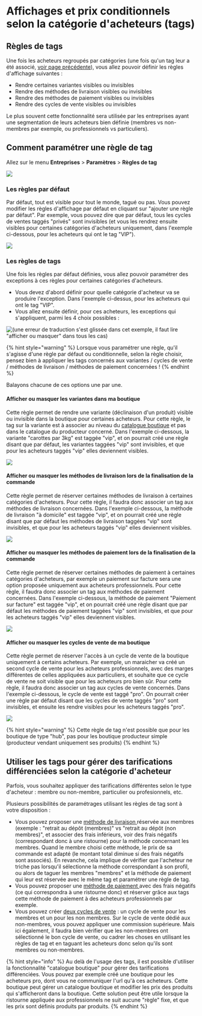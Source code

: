 # Affichages et prix conditionnels selon la catégorie d'acheteurs \(tags\)

## Règles de tags

Une fois les acheteurs regroupés par catégories \(une fois qu'un tag leur a été associé, [voir page précédente](gestion-des-acheteurs-et-regroupement-par-categorie.md#tags-association-dun-acheteur-a-une-categorie-donnee)\), vous allez pouvoir définir les règles d'affichage suivantes : 

* Rendre certaines variantes visibles ou invisibles
* Rendre des méthodes de livraison visibles ou invisibles
* Rendre des méthodes de paiement visibles ou invisibles
* Rendre des cycles de vente visibles ou invisibles

Le plus souvent cette fonctionnalité sera utilisée par les entreprises ayant une segmentation de leurs acheteurs bien définie \(membres vs non-membres par exemple, ou professionnels vs particuliers\).

## Comment paramétrer une règle de tag

Allez sur le menu **Entreprises** &gt; **Paramètres** &gt; **Règles de tag**

![](../../../.gitbook/assets/image%20%2834%29.png)

### Les règles par défaut

Par défaut, tout est visible pour tout le monde, tagué ou pas. Vous pouvez modifier les règles d'affichage par défaut en cliquant sur "ajouter une règle par défaut". Par exemple, vous pouvez dire que par défaut, tous les cycles de ventes taggés "privés" sont invisibles \(et vous les rendrez ensuite visibles pour certaines catégories d'acheteurs uniquement, dans l'exemple ci-dessous, pour les acheteurs qui ont le tag "VIP"\).

![](../../../.gitbook/assets/capture-du-2019-08-22-16-35-20.png)

### Les règles de tags

Une fois les règles par défaut définies, vous allez pouvoir paramétrer des exceptions à ces règles pour certaines catégories d'acheteurs.

* Vous devez d'abord définir pour quelle catégorie d'acheteur va se produire l'exception. Dans l'exemple ci-dessus, pour les acheteurs qui ont le tag "VIP".
* Vous allez ensuite définir, pour ces acheteurs, les exceptions qui s'appliquent, parmi les 4 choix possibles :

![\(une erreur de traduction s&apos;est gliss&#xE9;e dans cet exemple, il faut lire &quot;afficher ou masquer&quot; dans tous les cas\)](../../../.gitbook/assets/capture-du-2019-08-22-16-47-20.png)

{% hint style="warning" %}
Lorsque vous paramétrer une règle, qu'il s'agisse d'une règle par défaut ou conditionnelle, selon la règle choisir, pensez bien à appliquer les tags concernés aux variantes / cycles de vente / méthodes de livraison / méthodes de paiement concernées !
{% endhint %}

Balayons chacune de ces options une par une.

#### Afficher ou masquer les variantes dans ma boutique

Cette règle permet de rendre une variante \(déclinaison d'un produit\) visible ou invisible dans la boutique pour certaines acheteurs. Pour cette règle, le tag sur la variante est à associer au niveau du [catalogue boutique](../../produits-1/inventory-tool.md) et pas dans le catalogue du producteur concerné. Dans l'exemple ci-dessous, la variante "carottes par 3kg" est taggée "vip", et on pourrait créé une règle disant que par défaut, les variantes taggées "vip" sont invisibles, et que pour les acheteurs taggés "vip" elles deviennent visibles.

![](../../../.gitbook/assets/capture-du-2019-08-22-16-56-38.png)

#### Afficher ou masquer les méthodes de livraison lors de la finalisation de la commande

Cette règle permet de réserver certaines méthodes de livraison à certaines catégories d'acheteurs. Pour cette règle, il faudra donc associer un tag aux méthodes de livraison concernées. Dans l'exemple ci-dessous, la méthode de livraison "à domicile" est taggée "vip", et on pourrait créé une règle disant que par défaut les méthodes de livraison taggées "vip" sont invisibles, et que pour les acheteurs taggés "vip" elles deviennent visibles.

![](../../../.gitbook/assets/capture-du-2019-08-22-17-02-06.png)

#### Afficher ou masquer les méthodes de paiement lors de la finalisation de la commande

Cette règle permet de réserver certaines méthodes de paiement à certaines catégories d'acheteurs, par exemple un paiement sur facture sera une option proposée uniquement aux acheteurs professionnels. Pour cette règle, il faudra donc associer un tag aux méthodes de paiement concernées. Dans l'exemple ci-dessous, la méthode de paiement "Paiement sur facture" est taggée "vip", et on pourrait créé une règle disant que par défaut les méthodes de paiement taggées "vip" sont invisibles, et que pour les acheteurs taggés "vip" elles deviennent visibles. 

![](../../../.gitbook/assets/capture-du-2019-08-22-17-07-19.png)

#### Afficher ou masquer les cycles de vente de ma boutique

Cette règle permet de réserver l'accès à un cycle de vente de la boutique uniquement à certains acheteurs. Par exemple, un maraicher va créé un second cycle de vente pour les acheteurs professionnels, avec des marges différentes de celles appliquées aux particuliers, et souhaite que ce cycle de vente ne soit visible que pour les acheteurs pro bien sûr. Pour cette règle, il faudra donc associer un tag aux cycles de vente concernés. Dans l'exemple ci-dessous, le cycle de vente est taggé "pro". On pourrait créer une règle par défaut disant que les cycles de vente taggés "pro" sont invisibles, et ensuite les rendre visibles pour les acheteurs taggés "pro".

![](../../../.gitbook/assets/capture-du-2019-08-22-17-14-07.png)

{% hint style="warning" %}
Cette règle de tag n'est possible que pour les boutique de type "hub", pas pour les boutique producteur simple \(producteur vendant uniquement ses produits\)
{% endhint %}

## Utiliser les tags pour gérer des tarifications différenciées selon la catégorie d'acheteur

Parfois, vous souhaitez appliquer des tarifications différentes selon le type d'acheteur : membre ou non-membre, particulier ou profesionnels, etc. 

Plusieurs possibilités de paramétrages utilisant les règles de tag sont à votre disposition  :

* Vous pouvez proposer une [méthode de livraison ](../types-de-livraisons.md)réservée aux membres \(exemple : "retrait au dépôt \(membres\)" vs "retrait au dépôt \(non membres\)", et associer des frais inférieurs, voir des frais négatifs \(correspondant donc à une ristourne\) pour la méthode concernant les membres. Quand le membre choisi cette méthode, le prix de sa commande est adapté \(le montant total diminue si des frais négatifs sont associés\). En revanche, cela implique de vérifier que l'acheteur ne triche pas lorsqu'il sélectionne la méthode correspondant à son profil, ou alors de taguer les membres "membres" et la méthode de paiement qui leur est réservée avec le même tag et paramétrer une règle de tag.
* Vous pouvez proposer une [méthode de paiement ](../methodes-de-paiements.md)avec des frais négatifs \(ce qui correspondra à une ristourne donc\) et réserver grâce aux tags cette méthode de paiement à des acheteurs professionnels par exemple. 
* Vous pouvez créer [deux cycles de vente](../cycles-de-vente/opening-more-than-one-order-cycle.md) : un cycle de vente pour les membres et un pour les non membres. Sur le cycle de vente dédié aux non-membres, vous pouvez appliquer une commission supérieure. Mais ici également, il faudra bien vérifier que les non-membres ont sélectionné le bon cycle de vente, ou cadrer les choses en utilisant les règles de tag et en taguant les acheteurs donc selon qu'ils sont membres ou non-membres.

{% hint style="info" %}
Au delà de l'usage des tags, il est possible d'utiliser la fonctionnalité "catalogue boutique" pour gérer des tarifications différenciées. Vous pouvez par exemple créé une boutique pour les acheteurs pro, dont vous ne communiquer l'url qu'à ces acheteurs. Cette boutique peut gérer un catalogue boutique et modifier les prix des produits qui s'afficheront dans la boutique. Cette solution peut être utile lorsque la ristourne appliquée aux professionnels ne suit aucune "règle" fixe, et que les prix sont définis produits par produits.
{% endhint %}

#### 



